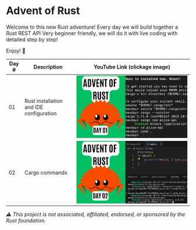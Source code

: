 # Advent of Rust

Welcome to this new Rust adventure!
Every day we will build together a Rust REST API
Very beginner friendly, we will do it with live coding with detailed step by step!

Enjoy! 🦀


| Day #      | Description  | YouTube Link (clickage image) |
| ----------- | ----------- | ----------- |
| 01      | Rust installation and IDE configuration        | [![maxday live coding](img/day01.png)](https://youtu.be/jEbltUVh7mc?si=l8RdkIgc8a_u00SE)
| 02      | Cargo commands       | [![maxday live coding](img/day02.png)](https://youtu.be/3jbc5JKFHl0?si=x8AgOUE_J7DzO_Sa)


*⚠️ This project is not associated, affiliated, endorsed, or sponsored by the Rust foundation.*

